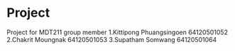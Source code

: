 # Project
Project for MDT211
group member
1.Kittipong Phuangsingoen 64120501052
2.Chakrit Moungnak 64120501053
3.Supatham Somwang 64120501064
